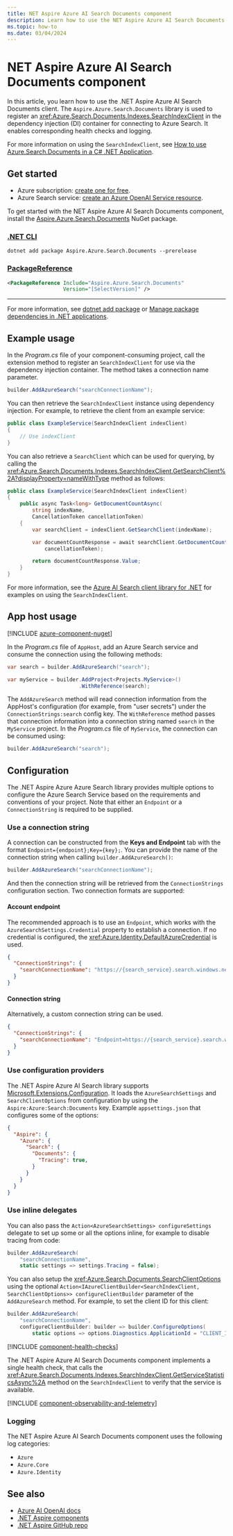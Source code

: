 ```yaml
---
title: NET Aspire Azure AI Search Documents component
description: Learn how to use the NET Aspire Azure AI Search Documents component.
ms.topic: how-to
ms.date: 03/04/2024
---
```


# NET Aspire Azure AI Search Documents component

In this article, you learn how to use the .NET Aspire Azure AI Search Documents client. The `Aspire.Azure.Search.Documents` library is used to register an <xref:Azure.Search.Documents.Indexes.SearchIndexClient> in the dependency injection (DI) container for connecting to Azure Search. It enables corresponding health checks and logging.

For more information on using the `SearchIndexClient`, see [How to use Azure.Search.Documents in a C# .NET Application](/azure/search/search-howto-dotnet-sdk).

## Get started

- Azure subscription: [create one for free](https://azure.microsoft.com/free/).
- Azure Search service: [create an Azure OpenAI Service resource](/azure/search/search-create-service-portal).

To get started with the NET Aspire Azure AI Search Documents component, install the [Aspire.Azure.Search.Documents](https://www.nuget.org/packages/Aspire.Azure.Search.Documents) NuGet package.

### [.NET CLI](#tab/dotnet-cli)

```dotnetcli
dotnet add package Aspire.Azure.Search.Documents --prerelease
```

### [PackageReference](#tab/package-reference)

```xml
<PackageReference Include="Aspire.Azure.Search.Documents"
                  Version="[SelectVersion]" />
```

---

For more information, see [dotnet add package](/dotnet/core/tools/dotnet-add-package) or [Manage package dependencies in .NET applications](/dotnet/core/tools/dependencies).

## Example usage

In the _Program.cs_ file of your component-consuming project, call the extension method to register an `SearchIndexClient` for use via the dependency injection container. The method takes a connection name parameter.

```csharp
builder.AddAzureSearch("searchConnectionName");
```

You can then retrieve the `SearchIndexClient` instance using dependency injection. For example, to retrieve the client from an example service:

```csharp
public class ExampleService(SearchIndexClient indexClient)
{
    // Use indexClient
}
```

You can also retrieve a `SearchClient` which can be used for querying, by calling the <xref:Azure.Search.Documents.Indexes.SearchIndexClient.GetSearchClient%2A?displayProperty=nameWithType> method as follows:

```csharp
public class ExampleService(SearchIndexClient indexClient)
{
    public async Task<long> GetDocumentCountAsync(
        string indexName,
        CancellationToken cancellationToken)
    {
        var searchClient = indexClient.GetSearchClient(indexName);

        var documentCountResponse = await searchClient.GetDocumentCountAsync(
            cancellationToken);

        return documentCountResponse.Value;
    }
}
```

For more information, see the [Azure AI Search client library for .NET](dotnet/api/overview/azure/search.documents-readme?view=azure-dotnet) for examples on using the `SearchIndexClient`.

## App host usage

[!INCLUDE [azure-component-nuget](../includes/azure-component-nuget.md)]

In the _Program.cs_ file of `AppHost`, add an Azure Search service and consume the connection using the following methods:

```csharp
var search = builder.AddAzureSearch("search");

var myService = builder.AddProject<Projects.MyService>()
                       .WithReference(search);
```

The `AddAzureSearch` method will read connection information from the AppHost's configuration (for example, from "user secrets") under the `ConnectionStrings:search` config key. The `WithReference` method passes that connection information into a connection string named `search` in the `MyService` project. In the _Program.cs_ file of `MyService`, the connection can be consumed using:

```csharp
builder.AddAzureSearch("search");
```

## Configuration

The .NET Aspire Azure Azure Search library provides multiple options to configure the Azure Search Service based on the requirements and conventions of your project. Note that either an `Endpoint` or a `ConnectionString` is required to be supplied.

### Use a connection string

A connection can be constructed from the **Keys and Endpoint** tab with the format `Endpoint={endpoint};Key={key};`. You can provide the name of the connection string when calling `builder.AddAzureSearch()`:

```csharp
builder.AddAzureSearch("searchConnectionName");
```

And then the connection string will be retrieved from the `ConnectionStrings` configuration section. Two connection formats are supported:

#### Account endpoint

The recommended approach is to use an `Endpoint`, which works with the `AzureSearchSettings.Credential` property to establish a connection. If no credential is configured, the <xref:Azure.Identity.DefaultAzureCredential> is used.

```json
{
  "ConnectionStrings": {
    "searchConnectionName": "https://{search_service}.search.windows.net/"
  }
}
```

#### Connection string

Alternatively, a custom connection string can be used.

```json
{
  "ConnectionStrings": {
    "searchConnectionName": "Endpoint=https://{search_service}.search.windows.net/;Key={account_key};"
  }
}
```

### Use configuration providers

The .NET Aspire Azure AI Search library supports [Microsoft.Extensions.Configuration](xref:Microsoft.Extensions.Configuration). It loads the `AzureSearchSettings` and `SearchClientOptions` from configuration by using the `Aspire:Azure:Search:Documents` key. Example `appsettings.json` that configures some of the options:

```json
{
  "Aspire": {
    "Azure": {
      "Search": {
        "Documents": {
          "Tracing": true,
        }
      }
    }
  }
}
```

### Use inline delegates

You can also pass the `Action<AzureSearchSettings> configureSettings` delegate to set up some or all the options inline, for example to disable tracing from code:

```csharp
builder.AddAzureSearch(
    "searchConnectionName",
    static settings => settings.Tracing = false);
```

You can also setup the <xref:Azure.Search.Documents.SearchClientOptions> using the optional `Action<IAzureClientBuilder<SearchIndexClient, SearchClientOptions>> configureClientBuilder` parameter of the `AddAzureSearch` method. For example, to set the client ID for this client:

```csharp
builder.AddAzureSearch(
    "searchConnectionName",
    configureClientBuilder: builder => builder.ConfigureOptions(
        static options => options.Diagnostics.ApplicationId = "CLIENT_ID"));
```

[!INCLUDE [component-health-checks](../includes/component-health-checks.md)]

The .NET Aspire Azure AI Search Documents component implements a single health check, that calls the <xref:Azure.Search.Documents.Indexes.SearchIndexClient.GetServiceStatisticsAsync%2A> method on the `SearchIndexClient` to verify that the service is available.

[!INCLUDE [component-observability-and-telemetry](../includes/component-observability-and-telemetry.md)]

### Logging

The NET Aspire Azure AI Search Documents component uses the following log categories:

- `Azure`
- `Azure.Core`
- `Azure.Identity`

## See also

- [Azure AI OpenAI docs](/azure/ai-services/openai/overview)
- [.NET Aspire components](../fundamentals/components-overview.md)
- [.NET Aspire GitHub repo](https://github.com/dotnet/aspire)
